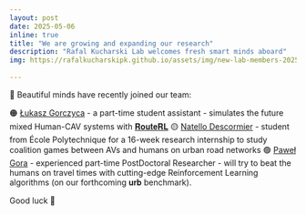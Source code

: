 ```yaml
---
layout: post
date: 2025-05-06
inline: true
title: "We are growing and expanding our research"
description: "Rafal Kucharski Lab welcomes fresh smart minds aboard"
img: https://rafalkucharskipk.github.io/assets/img/new-lab-members-2025.jpg
      
---
```


🧠 Beautiful minds have recently joined our team:

🟠 [Łukasz Gorczyca](https://www.rafalkucharskilab.pl/research/lukasz_gorczyca/) - a part-time student assistant - simulates the future mixed Human-CAV systems with [𝐑𝐨𝐮𝐭𝐞𝐑𝐋](https://lnkd.in/decCKCWJ)
🟡 [Natello Descormier](https://www.linkedin.com/in/natello-descormier-777112248/) - student from École Polytechnique for a 16-week research internship to study coalition games between AVs and humans on urban road networks
🟢 [Paweł Gora](https://www.linkedin.com/in/pawelgora/) - experienced part-time PostDoctoral Researcher - will try to beat the humans on travel times with cutting-edge Reinforcement Learning algorithms (on our forthcoming 𝐮𝐫𝐛 benchmark).

Good luck 👊

